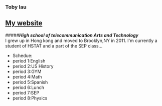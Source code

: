 ### **Toby lau**      
[My website](https://sites.google.com/a/hstat.org/yatchol6214sep11/)
---
#####_**High school of telecommunication Arts and Technology**_  
I grew up in Hong kong and moved to Brooklyn,NY in 2011. I'm currently a student of HSTAT and a part of the SEP class...  
* Schedue:  
 * period 1:English  
 * period 2:US History  
 * period 3:GYM  
 * period 4:Math  
 * period 5:Spanish  
 * period 6:Lunch  
 * period 7:SEP  
 * period 8:Physics  